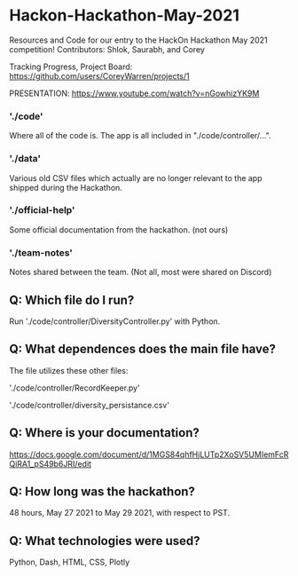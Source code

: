 # Hackon-Hackathon-May-2021
Resources and Code for our entry to the HackOn Hackathon May 2021 competition!
Contributors: Shlok, Saurabh, and Corey

Tracking Progress, Project Board:
https://github.com/users/CoreyWarren/projects/1

PRESENTATION:
https://www.youtube.com/watch?v=nGowhizYK9M

### './code'
Where all of the code is. The app is all included in "./code/controller/...".
### './data'
Various old CSV files which actually are no longer relevant to the app shipped during the Hackathon.
### './official-help'
Some official documentation from the hackathon. (not ours)
### './team-notes'
Notes shared between the team. (Not all, most were shared on Discord)

## Q: Which file do I run?
Run './code/controller/DiversityController.py' with Python.

## Q: What dependences does the main file have?
The file utilizes these other files:

'./code/controller/RecordKeeper.py'

'./code/controller/diversity_persistance.csv'

## Q: Where is your documentation?
https://docs.google.com/document/d/1MGS84qhfHjLUTp2XoSV5UMIemFcRQiRA1_pS49b6JRI/edit

## Q: How long was the hackathon?
48 hours, May 27 2021 to May 29 2021, with respect to PST.

## Q: What technologies were used?
Python, Dash, HTML, CSS, Plotly


